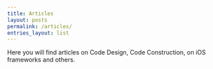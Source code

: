 ```yaml
---
title: Articles
layout: posts
permalink: /articles/
entries_layout: list
---
```


Here you will find articles on Code Design, Code Construction, on iOS frameworks and others.
